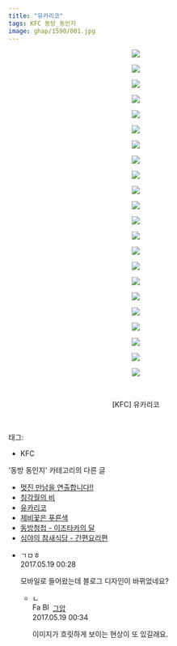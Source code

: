 ```yaml
---
title: "유카리코"
tags: KFC 동방_동인지
image: ghap/1590/001.jpg
---
```

<div class="article">
<p style="text-align: center; clear: none; float: none;"><img src="{{ site.nasurl }}/ghap/1590/001.jpg"/></p>
<p style="text-align: center; clear: none; float: none;"><img src="{{ site.nasurl }}/ghap/1590/002.jpg"/></p>
<p style="text-align: center; clear: none; float: none;"><img src="{{ site.nasurl }}/ghap/1590/003.jpg"/></p>
<p style="text-align: center; clear: none; float: none;"><img src="{{ site.nasurl }}/ghap/1590/004.jpg"/></p>
<p style="text-align: center; clear: none; float: none;"><img src="{{ site.nasurl }}/ghap/1590/005.jpg"/></p>
<p style="text-align: center; clear: none; float: none;"><img src="{{ site.nasurl }}/ghap/1590/006.jpg"/></p>
<p style="text-align: center; clear: none; float: none;"><img src="{{ site.nasurl }}/ghap/1590/007.jpg"/></p>
<p style="text-align: center; clear: none; float: none;"><img src="{{ site.nasurl }}/ghap/1590/008.jpg"/></p>
<p style="text-align: center; clear: none; float: none;"><img src="{{ site.nasurl }}/ghap/1590/009.jpg"/></p>
<p style="text-align: center; clear: none; float: none;"><img src="{{ site.nasurl }}/ghap/1590/010.jpg"/></p>
<p style="text-align: center; clear: none; float: none;"><img src="{{ site.nasurl }}/ghap/1590/011.jpg"/></p>
<p style="text-align: center; clear: none; float: none;"><img src="{{ site.nasurl }}/ghap/1590/012.jpg"/></p>
<p style="text-align: center; clear: none; float: none;"><img src="{{ site.nasurl }}/ghap/1590/013.jpg"/></p>
<p style="text-align: center; clear: none; float: none;"><img src="{{ site.nasurl }}/ghap/1590/014.jpg"/></p>
<p style="text-align: center; clear: none; float: none;"><img src="{{ site.nasurl }}/ghap/1590/015.jpg"/></p>
<p style="text-align: center; clear: none; float: none;"><img src="{{ site.nasurl }}/ghap/1590/016.jpg"/></p>
<p style="text-align: center; clear: none; float: none;"><img src="{{ site.nasurl }}/ghap/1590/017.jpg"/></p>
<p style="text-align: center; clear: none; float: none;"><img src="{{ site.nasurl }}/ghap/1590/018.jpg"/></p>
<p style="text-align: center; clear: none; float: none;"><img src="{{ site.nasurl }}/ghap/1590/019.jpg"/></p>
<p style="text-align: center; clear: none; float: none;"><img src="{{ site.nasurl }}/ghap/1590/020.jpg"/></p>
<p style="text-align: center; clear: none; float: none;"><img src="{{ site.nasurl }}/ghap/1590/021.jpg"/></p>
<p style="text-align: center; clear: none; float: none;"><img src="{{ site.nasurl }}/ghap/1590/022.jpg"/></p>
<p style="text-align: center; clear: none; float: none;"><br/></p>
<p style="text-align: center; clear: none; float: none;">[KFC] 유카리코</p>
<p><br/></p>
</div><div class="tagTrail">
<p>태그: </p>
<ul>
<li>KFC</li>
</ul>
</div><div class="another">
<p>'동방 동인지' 카테고리의 다른 글</p>
<ul>
<li><a href="/2016-08-15-ghap_1592">멋진 만남을 연출합니다!!</a></li>
<li><a href="/2016-08-15-ghap_1591">침각월의 비</a></li>
<li><a href="/2016-08-15-ghap_1590">유카리코</a></li>
<li><a href="/2016-08-15-ghap_1588">제비꽃은 푸른색</a></li>
<li><a href="/2016-08-15-ghap_1586">동방청첩 - 이즈타카의 달</a></li>
<li><a href="/2016-08-15-ghap_1584">심야의 참새식당 - 간편요리편</a></li>
</ul>
</div><div class="cb_module cb_fluid">
<div class="cb_wrt cb_profile">
<div class="comment">
<ul>
<li class="cb_thumb_off" id="comment14992648">
<div class="cb_comment_area">
<div class="cb_info_area">
<div class="cb_section">
<span class="cb_nick_name">ㄱㅁㅎ</span>
</div>
<div class="cb_section">
<span class="cb_date">2017.05.19 00:28 </span>
</div>
</div>
<div class="cb_dsc_comment">
<p class="cb_dsc">
											모바일로 들어왔는데 블로그 디자인이 바뀌었네요?
										</p>
</div>
<ul>
<li class="cb_thumb_off" id="comment14992650">
<span class="cb_bu_subnode">ㄴ</span>
<div class="cb_comment_area">
<div class="cb_info_area">
<div class="cb_section">
<span class="cb_nick_name"><img alt="Favicon of https://ghaptouhou.tistory.com" height="16" onerror="this.onerror=null;this.parentNode.removeChild(this)" src="https://ghaptouhou.tistory.com/favicon.ico" width="16"/> <img alt="BlogIcon" height="16" onerror="this.parentNode.removeChild(this)" src="https://ghaptouhou.tistory.com/index.gif" width="16"/> <a href="https://ghaptouhou.tistory.com" onclick="return openLinkInNewWindow(this)"> 그압</a><span class="tistoryProfileLayerTrigger" onclick='TistoryProfile.show(event, this, {"title":"\uc800\uae30 \uc774\uac70 \ub098\uc911\uc5d0 \uc218\uc815 \uac00\ub2a5\ud558\ub098\uc694","url":"https:\/\/ghap.tistory.com","nickname":"\uadf8\uc555","items":[]}); return false;'></span></span>
</div>
<div class="cb_section">
<span class="cb_date">2017.05.19 00:34 </span>
</div>
</div>
<div class="cb_dsc_comment">
<p class="cb_dsc">
																이미지가 흐릿하게 보이는 현상이 또 있길래요.
															</p>
</div>
</div>
</li>
</ul>
</div></li>
</ul>
</div>
</div><!-- commentList close -->
</div>